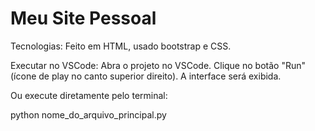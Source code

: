 # Meu Site Pessoal

Tecnologias: Feito em HTML, usado bootstrap e CSS. 

Executar no VSCode: Abra o projeto no VSCode. Clique no botão "Run" (ícone de play no canto superior direito). A interface será exibida.

Ou execute diretamente pelo terminal:

python nome_do_arquivo_principal.py
